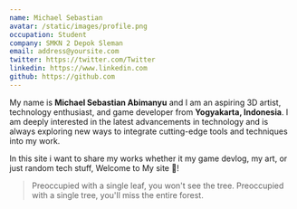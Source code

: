```yaml
---
name: Michael Sebastian 
avatar: /static/images/profile.png
occupation: Student
company: SMKN 2 Depok Sleman 
email: address@yoursite.com
twitter: https://twitter.com/Twitter
linkedin: https://www.linkedin.com
github: https://github.com
---
```


My name is **Michael Sebastian Abimanyu** and I am an aspiring 3D artist, technology enthusiast, and game developer from **Yogyakarta, Indonesia**. I am deeply interested in the latest advancements in technology and is always exploring new ways to integrate cutting-edge tools and techniques into my work.

In this site i want to share my works whether it my game devlog, my art, or just random tech stuff, Welcome to My site 👏!




> Preoccupied with a single leaf, you won't see the tree. Preoccupied with a single tree, you'll miss the entire forest.



